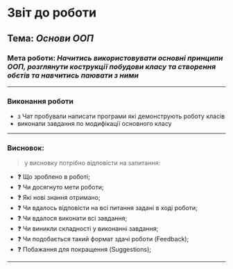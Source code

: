 # Звіт до роботи
## Тема: _Основи ООП_
### Мета роботи: _Начитись використовувати основні принципи ООП, розглянути кострукції побудови класу та створення  обєтів та навчитись паювати з ними_

---
### Виконання роботи
* з Чат пробували написати програми які демонструють роботу класів
* виконали завдання по модифікації основного класу



---
### Висновок:
> у висновку потрібно відповісти на запитання:

- :question: Що зроблено в роботі;
- :question: Чи досягнуто мети роботи;
- :question: Які нові знання отримано;
- :question: Чи вдалось відповісти на всі питання задані в ході роботи;
- :question: Чи вдалося виконати всі завдання;
- :question: Чи виникли складності у виконанні завдання;
- :question: Чи подобається такий формат здачі роботи (Feedback);
- :question: Побажання для покращення (Suggestions);

---